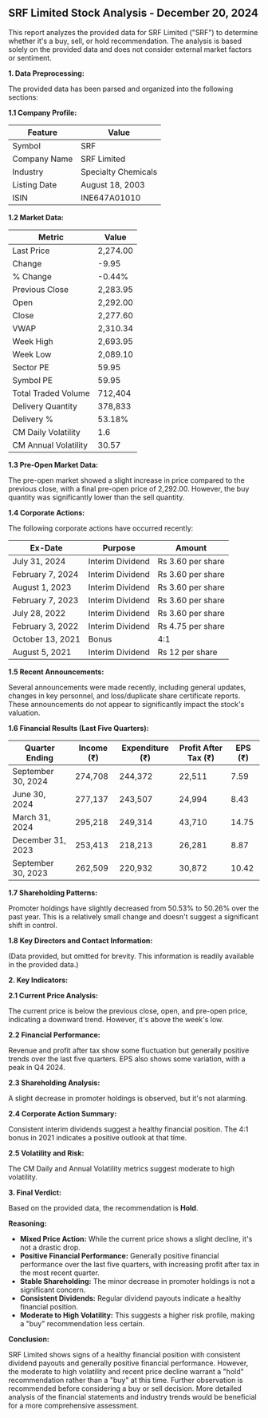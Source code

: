 ## SRF Limited Stock Analysis - December 20, 2024

This report analyzes the provided data for SRF Limited ("SRF") to determine whether it's a buy, sell, or hold recommendation.  The analysis is based solely on the provided data and does not consider external market factors or sentiment.

**1. Data Preprocessing:**

The provided data has been parsed and organized into the following sections:

**1.1 Company Profile:**

| Feature          | Value                     |
|-----------------|--------------------------|
| Symbol           | SRF                       |
| Company Name     | SRF Limited               |
| Industry         | Specialty Chemicals       |
| Listing Date     | August 18, 2003           |
| ISIN             | INE647A01010              |


**1.2 Market Data:**

| Metric                | Value       |
|-----------------------|-------------|
| Last Price            | 2,274.00    |
| Change                | -9.95       |
| % Change              | -0.44%      |
| Previous Close        | 2,283.95    |
| Open                  | 2,292.00    |
| Close                 | 2,277.60    |
| VWAP                  | 2,310.34    |
| Week High             | 2,693.95    |
| Week Low              | 2,089.10    |
| Sector PE             | 59.95       |
| Symbol PE             | 59.95       |
| Total Traded Volume   | 712,404     |
| Delivery Quantity     | 378,833     |
| Delivery %            | 53.18%      |
| CM Daily Volatility   | 1.6         |
| CM Annual Volatility  | 30.57       |


**1.3 Pre-Open Market Data:**

The pre-open market showed a slight increase in price compared to the previous close, with a final pre-open price of 2,292.00.  However, the buy quantity was significantly lower than the sell quantity.

**1.4 Corporate Actions:**

The following corporate actions have occurred recently:

| Ex-Date     | Purpose                     | Amount          |
|-------------|-----------------------------|-----------------|
| July 31, 2024 | Interim Dividend           | Rs 3.60 per share |
| February 7, 2024 | Interim Dividend           | Rs 3.60 per share |
| August 1, 2023  | Interim Dividend           | Rs 3.60 per share |
| February 7, 2023 | Interim Dividend           | Rs 3.60 per share |
| July 28, 2022  | Interim Dividend           | Rs 3.60 per share |
| February 3, 2022 | Interim Dividend           | Rs 4.75 per share |
| October 13, 2021| Bonus                    | 4:1              |
| August 5, 2021  | Interim Dividend           | Rs 12 per share  |


**1.5 Recent Announcements:**

Several announcements were made recently, including general updates, changes in key personnel, and loss/duplicate share certificate reports.  These announcements do not appear to significantly impact the stock's valuation.

**1.6 Financial Results (Last Five Quarters):**

| Quarter Ending     | Income (₹)     | Expenditure (₹) | Profit After Tax (₹) | EPS (₹) |
|---------------------|----------------|-----------------|-----------------------|---------|
| September 30, 2024 | 274,708        | 244,372        | 22,511                | 7.59    |
| June 30, 2024      | 277,137        | 243,507        | 24,994                | 8.43    |
| March 31, 2024     | 295,218        | 249,314        | 43,710                | 14.75   |
| December 31, 2023  | 253,413        | 218,213        | 26,281                | 8.87    |
| September 30, 2023 | 262,509        | 220,932        | 30,872                | 10.42   |


**1.7 Shareholding Patterns:**

Promoter holdings have slightly decreased from 50.53% to 50.26% over the past year.  This is a relatively small change and doesn't suggest a significant shift in control.

**1.8 Key Directors and Contact Information:**

(Data provided, but omitted for brevity.  This information is readily available in the provided data.)


**2. Key Indicators:**

**2.1 Current Price Analysis:**

The current price is below the previous close, open, and pre-open price, indicating a downward trend. However, it's above the week's low.

**2.2 Financial Performance:**

Revenue and profit after tax show some fluctuation but generally positive trends over the last five quarters. EPS also shows some variation, with a peak in Q4 2024.

**2.3 Shareholding Analysis:**

A slight decrease in promoter holdings is observed, but it's not alarming.

**2.4 Corporate Action Summary:**

Consistent interim dividends suggest a healthy financial position.  The 4:1 bonus in 2021 indicates a positive outlook at that time.

**2.5 Volatility and Risk:**

The CM Daily and Annual Volatility metrics suggest moderate to high volatility.

**3. Final Verdict:**

Based on the provided data, the recommendation is **Hold**.

**Reasoning:**

* **Mixed Price Action:** While the current price shows a slight decline, it's not a drastic drop.
* **Positive Financial Performance:**  Generally positive financial performance over the last five quarters, with increasing profit after tax in the most recent quarter.
* **Stable Shareholding:** The minor decrease in promoter holdings is not a significant concern.
* **Consistent Dividends:** Regular dividend payouts indicate a healthy financial position.
* **Moderate to High Volatility:** This suggests a higher risk profile, making a "buy" recommendation less certain.

**Conclusion:**

SRF Limited shows signs of a healthy financial position with consistent dividend payouts and generally positive financial performance. However, the moderate to high volatility and recent price decline warrant a "hold" recommendation rather than a "buy" at this time.  Further observation is recommended before considering a buy or sell decision.  More detailed analysis of the financial statements and industry trends would be beneficial for a more comprehensive assessment.
